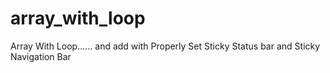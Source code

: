 # array_with_loop
Array With Loop...... and add with Properly Set Sticky Status bar and Sticky Navigation Bar
